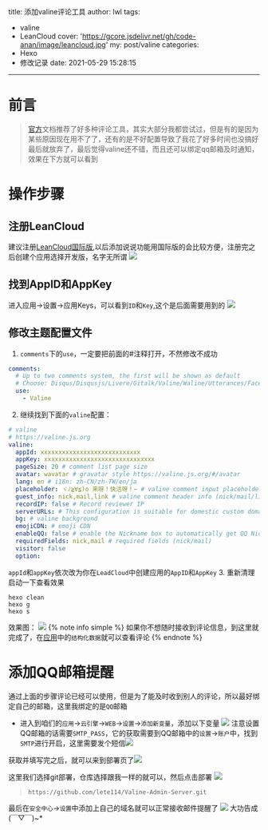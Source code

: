 title: 添加valine评论工具
author: lwl
tags:
  - valine
  - LeanCloud
cover: 'https://gcore.jsdelivr.net/gh/code-anan/image/leancloud.jpg'
my: post/valine
categories:
  - Hexo
  - 修改记录
date: 2021-05-29 15:28:15
---
<meta name="referrer" content="no-referrer" />

# 前言
> [官方](https://butterfly.js.org/)文档推荐了好多种评论工具，其实大部分我都尝试过，但是有的是因为某些原因现在用不了了，还有的是不好配置导致了我花了好多时间也没搞好最后就放弃了，最后觉得valine还不错，而且还可以绑定qq邮箱及时通知，效果在下方就可以看到

# 操作步骤
## 注册LeanCloud
建议注册[LeanCloud国际版](https://console.leancloud.app/register),以后添加说说功能用国际版的会比较方便，注册完之后创建个应用选择开发版，名字无所谓
![](https://gcore.jsdelivr.net/gh/code-anan/image/20220522130715.png)
## 找到AppID和AppKey
进入应用->设置->应用Keys，可以看到`ID`和`Key`,这个是后面需要用到的
![](https://gcore.jsdelivr.net/gh/code-anan/image/20220522130629.png)
## 修改主题配置文件
1. `comments`下的`use`，一定要把前面的#注释打开，不然修改不成功
```yaml
comments:
  # Up to two comments system, the first will be shown as default
  # Choose: Disqus/Disqusjs/Livere/Gitalk/Valine/Waline/Utterances/Facebook Comments/Twikoo
  use:
    - Valine
```
2. 继续找到下面的`valine`配置：
```yaml
# valine
# https://valine.js.org
valine:
  appId: xxxxxxxxxxxxxxxxxxxxxxxxxxxx
  appKey: xxxxxxxxxxxxxxxxxxxxxxxxxxxxxxx
  pageSize: 20 # comment list page size
  avatar: wavatar # gravatar style https://valine.js.org/#/avatar
  lang: en # i18n: zh-CN/zh-TW/en/ja
  placeholder: ヾﾉ≧∀≦)o 来呀！快活呀！~ # valine comment input placeholder (like: Please leave your footprints)
  guest_info: nick,mail,link # valine comment header info (nick/mail/link)
  recordIP: false # Record reviewer IP
  serverURLs: # This configuration is suitable for domestic custom domain name users, overseas version will be automatically detected (no need to manually fill in)
  bg: # valine background
  emojiCDN: # emoji CDN
  enableQQ: false # enable the Nickname box to automatically get QQ Nickname and QQ Avatar
  requiredFields: nick,mail # required fields (nick/mail)
  visitor: false
  option:
```
`appId`和`appKey`依次改为你在`LeadCloud`中创建应用的`AppID`和`AppKey`
3. 重新清理启动一下查看效果
```
hexo clean
hexo g
hexo s
```
效果图：
![](https://gcore.jsdelivr.net/gh/code-anan/image/20220522125925.png)
{% note info simple %}
如果你不想随时接收到评论信息，到这里就完成了，在[应用](https://console.leancloud.app/apps/rW4vvYAhgn12o4M7UaOgUQAX-MdYXbMMI/)中的`结构化数据`就可以查看评论
{% endnote %}

# 添加QQ邮箱提醒
通过上面的步骤评论已经可以使用，但是为了能及时收到别人的评论，所以最好绑定自己的邮箱，这里我绑定的是`QQ`邮箱
+ 进入到咱们的`应用`->`云引擎`->`WEB`->`设置`->`添加新变量`，添加以下变量
![](https://gcore.jsdelivr.net/gh/code-anan/image/20210618163012.png)
注意设置QQ邮箱的话需要`SMTP_PASS`，它的获取需要到QQ邮箱中的`设置`->`账户`中，找到`SMTP`进行开启，这里需要发个短信![](https://gcore.jsdelivr.net/gh/code-anan/image/20210618163240.png)

获取并填写完之后，就可以来到部署页了![](https://gcore.jsdelivr.net/gh/code-anan/image/20210618163355.png)

这里我们选择git部署，仓库选择跟我一样的就可以，然后点击部署
![](https://gcore.jsdelivr.net/gh/code-anan/image/20210618163512.png)
> `https://github.com/lete114/Valine-Admin-Server.git`

最后在`安全中心`->`设置`中添加上自己的域名就可以正常接收邮件提醒了
![](https://gcore.jsdelivr.net/gh/code-anan/image/20210618164039.png)
大功告成(￣▽￣)~*